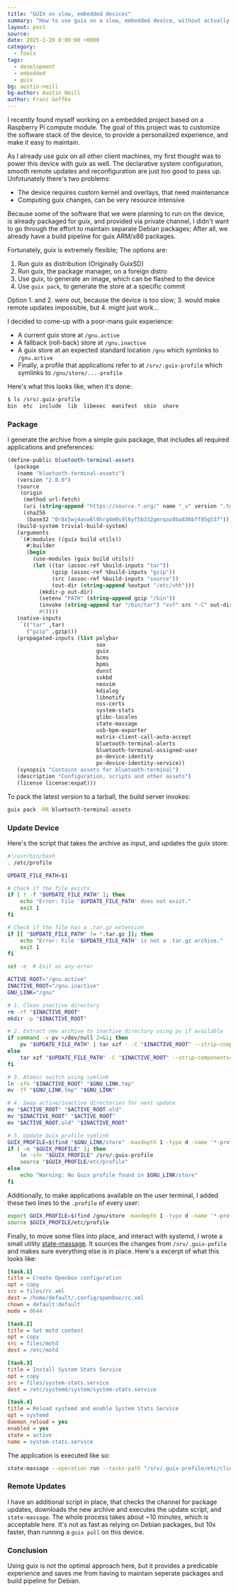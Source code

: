 ```yaml
---
title: "GUIX on slow, embedded devices"
summary: "How to use guix on a slow, embedded device, without actually running guix on it."
layout: post
source:
date: 2025-2-20 0:00:00 +0000
category:
  - Tools
tags:
  - development
  - embedded
  - guix
bg: austin-neill
bg-author: Austin Neill
author: Franz Geffke
---
```


I recently found myself working on a embedded project based on a Raspberry Pi compute module. The goal of this project was to customize the software stack of the device, to provide a personalized experience, and make it easy to maintain. 

As I already use guix on all other client machines, my first thought was to power this device with guix as well. The declarative system configuration, smooth remote updates and reconfiguration are just too good to pass up. Unfotunately there's two problems:

- The device requires custom kernel and overlays, that need maintenance
- Computing guix changes, can be very resource intensive

Because some of the software that we were planning to run on the device, is already packaged for guix, and provided via private channel, I didn't want to go through the effort to maintain separate Debian packages; After all, we already have a build pipeline for guix ARM/x86 packages.

Fortunately, guix is extremely flexible; The options are:

1. Run guix as distribution (Originally GuixSD)
2. Run guix, the package manager, on a foreign distro
3. Use guix, to generate an image, which can be flashed to the device
4. Use `guix pack`, to generate the store at a specific commit

Option 1. and 2. were out, because the device is too slow; 3. would make remote updates impossible, but 4. might just work...

I decided to come-up with a poor-mans guix experience:

- A current guix store at `/gnu.active`
- A fallback (roll-back) store at `/gnu.inactive`
- A guix store at an expected standard location `/gnu` which symlinks to `/gnu.active`
- Finally, a profile that applications refer to at `/srv/.guix-profile` which symlinks to `/gnu/store/...-profile`

Here's what this looks like, when it's done:

```bash
$ ls /srv/.guix-profile
bin  etc  include  lib	libexec  manifest  sbin  share
```

### Package

I generate the archive from a simple guix package, that includes all required applications and preferences:

```scheme
(define-public bluetooth-terminal-assets
  (package
   (name "bluetooth-terminal-assets")
   (version "2.0.0")
   (source
    (origin
     (method url-fetch)
     (uri (string-append "https://source.*.org/" name "_v" version ".tgz"))
     (sha256
      (base32 "0r8x5wj4asw6l0hrg4m0s9l6yf5b332gmrqaz8ba836bff85g537"))))
   (build-system trivial-build-system)
   (arguments
    `(#:modules ((guix build utils))
      #:builder
      (begin
        (use-modules (guix build utils))
        (let ((tar (assoc-ref %build-inputs "tar"))
              (gzip (assoc-ref %build-inputs "gzip"))
              (src (assoc-ref %build-inputs "source"))
              (out-dir (string-append %output "/etc/vhh")))
          (mkdir-p out-dir)
          (setenv "PATH" (string-append gzip "/bin"))
          (invoke (string-append tar "/bin/tar") "xvf" src "-C" out-dir "--strip-components=1")
          #t))))
   (native-inputs
    `(("tar" ,tar)
      ("gzip" ,gzip)))
   (propagated-inputs (list polybar
                            sox
                            guix
                            bcms
                            bpms
                            dunst
                            svkbd
                            neovim
                            kdialog
                            libnotify
                            nss-certs
                            system-stats
                            glibc-locales
                            state-massage
                            usb-bpm-exporter
                            matrix-client-call-auto-accept
                            bluetooth-terminal-alerts
                            bluetooth-terminal-assigned-user
                            px-device-identity
                            px-device-identity-service))
   (synopsis "Contains assets for bluetooth-terminal")
   (description "Configuration, scripts and other assets")
   (license license:expat)))
```

To pack the latest version to a tarball, the build server invokes:

```bash
guix pack -RR bluetooth-terminal-assets
```

### Update Device

Here's the script that takes the archive as input, and updates the guix store:

```bash
#!/usr/bin/bash
. /etc/profile

UPDATE_FILE_PATH=$1

# Check if the file exists
if [ ! -f "$UPDATE_FILE_PATH" ]; then
    echo "Error: File '$UPDATE_FILE_PATH' does not exist."
    exit 1
fi

# Check if the file has a .tar.gz extension
if [[ "$UPDATE_FILE_PATH" != *.tar.gz ]]; then
    echo "Error: File '$UPDATE_FILE_PATH' is not a .tar.gz archive."
    exit 1
fi

set -e  # Exit on any error

ACTIVE_ROOT="/gnu.active"
INACTIVE_ROOT="/gnu.inactive"
GNU_LINK="/gnu"

# 1. Clean inactive directory
rm -rf "$INACTIVE_ROOT"
mkdir -p "$INACTIVE_ROOT"

# 2. Extract new archive to inactive directory using pv if available
if command -v pv >/dev/null 2>&1; then
    pv "$UPDATE_FILE_PATH" | tar xzf - -C "$INACTIVE_ROOT" --strip-components=2
else
    tar xzf "$UPDATE_FILE_PATH" -C "$INACTIVE_ROOT" --strip-components=2
fi

# 3. Atomic switch using symlink
ln -sfn "$INACTIVE_ROOT" "$GNU_LINK.tmp"
mv -Tf "$GNU_LINK.tmp" "$GNU_LINK"

# 4. Swap active/inactive directories for next update
mv "$ACTIVE_ROOT" "$ACTIVE_ROOT.old"
mv "$INACTIVE_ROOT" "$ACTIVE_ROOT"
mv "$ACTIVE_ROOT.old" "$INACTIVE_ROOT"

# 5. Update Guix profile symlink
GUIX_PROFILE=$(find "$GNU_LINK/store" -maxdepth 1 -type d -name '*-profile' | head -n1)
if [ -n "$GUIX_PROFILE" ]; then
    ln -sfn "$GUIX_PROFILE" /srv/.guix-profile
    source "$GUIX_PROFILE/etc/profile"
else
    echo "Warning: No Guix profile found in $GNU_LINK/store"
fi
```

Additionally, to make applications available on the user terminal, I added these two lines to the `.profile` of every user:

```bash
export GUIX_PROFILE=$(find /gnu/store -maxdepth 1 -type d -name '*-profile' | head -n1)
source $GUIX_PROFILE/etc/profile
```

Finally, to move some files into place, and interact with systemd, I wrote a small utility [state-massage](https://github.com/franzos/state-masssage). It sources the changes from `/srv/.guix-pofile` and makes sure everything else is in place. Here's a excerpt of what this looks like:

```ini
[task.1]
title = Create Openbox configuration
opt = copy
src = files/rc.xml
dest = /home/default/.config/openbox/rc.xml
chown = default:default
mode = 0644

[task.2]
title = Set motd content
opt = copy
src = files/motd
dest = /etc/motd

[task.3]
title = Install System Stats Service
opt = copy
src = files/system-stats.service
dest = /etc/systemd/system/system-stats.service

[task.4]
title = Reload systemd and enable System Stats Service
opt = systemd
daemon_reload = yes
enabled = yes
state = active
name = system-stats.service
```

The application is executed like so:

```bash
state-massage --operation run --tasks-path "/srv/.guix-profile/etc/client/tasks.ini"
```

### Remote Updates

I have an additional script in place, that checks the channel for package updates, downloads the new archive and executes the update script, and `state-massage`. The whole process takes about ~10 minutes, which is acceptable here. It's not as fast as relying on Debian packages, but 10x faster, than running a `guix pull` on this device.

### Conclusion

Using guix is not the optimal approach here, but it provides a predicable experience and saves me from having to maintain seperate packages and build pipeline for Debian.